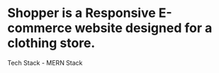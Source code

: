 <h1>Shopper is a Responsive E-commerce website designed for a clothing store.</h1>
Tech Stack - MERN Stack
